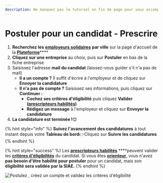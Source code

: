 ```yaml
---
description: Ne manquez pas le tutoriel en fin de page pour vous accompagner
---
```


# Postuler pour un candidat - Prescrire

1. **Recherchez les** [**employeurs solidaires**](https://doc.inclusion.beta.gouv.fr/presentation/employeurs-solidaires) **par ville** sur la page d'accueil de la [**Plateforme**](https://inclusion.beta.gouv.fr/)\*\*\*\*
2. **Cliquez sur une entreprise** au choix, puis sur **Postuler** en bas de la fiche entreprise
3. Saisissez l'adresse **mail du candidat** \(laissez-vous guider s'il n'a pas de mail\)
   * **Il a un compte ?** Il suffit d'écrire à l'employeur et de cliquez sur **Envoyer la candidature**
   * **Il n'a pas de compte ?** Saisissez ses informations, puis cliquez sur **Continuer :**
     * **Cochez ses critères d'éligibilité** puis cliquez **Valider \(**[**prescripteurs habilités**](https://doc.inclusion.beta.gouv.fr/presentation/prescripteurs-habilites)**\)**
     * **Rédigez un message** à l'employeur et cliquez sur **Envoyer la candidature** 
4. **La candidature est terminée !**😊

{% hint style="info" %}
**Suivez l'avancement des candidatures** à tout instant depuis votre **Tableau de bord**👉Cliquez sur **Suivre les candidatures** 
{% endhint %}

{% hint style="success" %}
Les [**prescripteurs habilités**](https://doc.inclusion.beta.gouv.fr/presentation/prescripteurs-habilites) ****peuvent valider les [**critères d'éligibilités**](../qui-est-eligible-iae-criteres-eligibilite.md) du candidat. Si vous êtes [**orienteur**](https://doc.inclusion.beta.gouv.fr/pourquoi-une-plateforme-de-linclusion/qui-sont-les-differents-prescripteurs/orienteur), vous n'avez **pas besoin d'être habilité pour postuler** pour un candidat, mais son **éligibilité sera validée par la SIAE.**
{% endhint %}





![Postulez , cr&#xE9;ez un compte et validez les crit&#xE8;res d&apos;&#xE9;ligibilit&#xE9;](https://s6.gifyu.com/images/Enregistrement-de-lecran-2020-05-01-a-15.39.57-1.gif)



